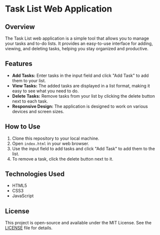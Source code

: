 # Task List Web Application
## Overview

The Task List web application is a simple tool that allows you to manage your tasks and to-do lists. It provides an easy-to-use interface for adding, viewing, and deleting tasks, helping you stay organized and productive.

## Features

- **Add Tasks:** Enter tasks in the input field and click "Add Task" to add them to your list.
- **View Tasks:** The added tasks are displayed in a list format, making it easy to see what you need to do.
- **Delete Tasks:** Remove tasks from your list by clicking the delete button next to each task.
- **Responsive Design:** The application is designed to work on various devices and screen sizes.

## How to Use

1. Clone this repository to your local machine.
2. Open `index.html` in your web browser.
3. Use the input field to add tasks and click "Add Task" to add them to the list.
4. To remove a task, click the delete button next to it.

## Technologies Used

- HTML5
- CSS3
- JavaScript

## License

This project is open-source and available under the MIT License. See the [LICENSE](LICENSE) file for details.

